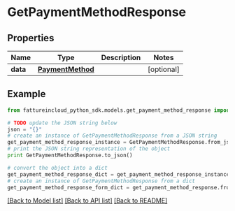 # GetPaymentMethodResponse


## Properties

Name | Type | Description | Notes
------------ | ------------- | ------------- | -------------
**data** | [**PaymentMethod**](PaymentMethod.md) |  | [optional] 

## Example

```python
from fattureincloud_python_sdk.models.get_payment_method_response import GetPaymentMethodResponse

# TODO update the JSON string below
json = "{}"
# create an instance of GetPaymentMethodResponse from a JSON string
get_payment_method_response_instance = GetPaymentMethodResponse.from_json(json)
# print the JSON string representation of the object
print GetPaymentMethodResponse.to_json()

# convert the object into a dict
get_payment_method_response_dict = get_payment_method_response_instance.to_dict()
# create an instance of GetPaymentMethodResponse from a dict
get_payment_method_response_form_dict = get_payment_method_response.from_dict(get_payment_method_response_dict)
```
[[Back to Model list]](../README.md#documentation-for-models) [[Back to API list]](../README.md#documentation-for-api-endpoints) [[Back to README]](../README.md)


